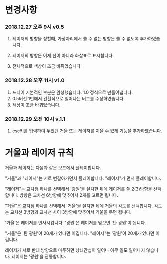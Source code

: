 # 변경사항

### 2018.12.27 오후 9시 v0.5

1. 레이저의 방향을 정할때, 가장자리에서 쏠 수 없는 방향은 쏠 수 없도록 추가하였습니다.

2. 레이저의 방향은 이제 선이 아니라 화살표로 표시합니다.

3. 전체적으로 색상이 조금 바뀌었습니다


### 2018.12.28 오후 11시 v1.0

1. 드디어 기본적인 부분은 완성했습니다. 1.0 정식으로 만들어냅니다.
2. 0.5버전 1번에서 간헐적으로 일어나는 버그를 수정하였습니다.
3. 색상이 조금 바뀌었습니다. 



### 2018.12.29 오전 10시 v.1.1

1. esc키를 입력하여 두었던 거울 또는 레이저를 지울 수 있게 기능을 추가하였습니다.





# 거울과 레이저 규칙

거울과 레이저는 다음과 같은 보드에서 플레이합니다.

"거울"과 "레이저"는 서로 번갈아가면서 플레이합니다. "레이저"가 먼저 플레이합니다.

"레이저"는 교차점 하나를 선택해서 '광원'을 설치한 뒤에 레이저를 쏠 2(3)방향을 선택합니다. 방향은 교차선 6방향에 맞추어서 2개를 고르면 됩니다.

"거울"은 교차점 하나를 선택해서 '거울'을 설치한 뒤에 거울의 각도를 선택합니다. 각도는 교차선 3방향과 교차선 사이 3방향에 맞추어서 거울을 두면 됩니다.

'거울'은 레이저를 반사시킵니다. '광원'은 레이저를 맞으면 '탄 광원'이 됩니다.

"거울"은 '탄 광원'이 20개가 있다면 이깁니다. "레이저"는 '광원'이 20개가 있다면 이깁니다.

레이저가 서로 반대 방향으로 마주하면 상쇄간섭이 일어나 아무 일도 일어나지 않습니다. 레이저는 '광원'을 관통합니다.
